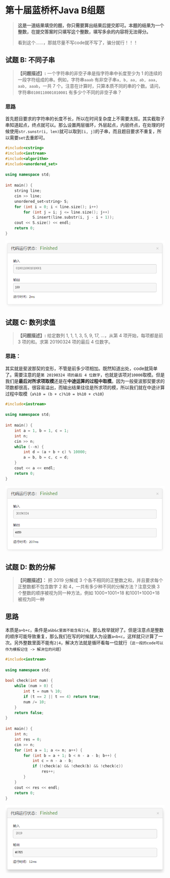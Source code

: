 # 第十届蓝桥杯Java B组题

> **这是一道结果填空的题，你只需要算出结果后提交即可。本题的结果为一个整数，在提交答案时只填写这个整数，填写多余的内容将无法得分。**
>
> 看到这个......，那就尽量不写code就不写了，骗分就行！！！

## 试题 B: 不同子串

>**【问题描述】:**
>一个字符串的非空子串是指字符串中长度至少为 1 的连续的一段字符组成的串。例如，字符串`aaab` 有非空子串`a, b, aa, ab, aaa, aab, aaab`，一共 7 个。注意在计算时，只算本质不同的串的个数。请问，字符串`0100110001010001` 有多少个不同的非空子串？

### 思路

首先题目要求的字符串的长度不长，所以在时间复杂度上不需要太抠。其实截取子串知道起点，终点就可以。那么设置两层循环，外层起点，内层终点，在处理的时候使用`str.sunstr(i, len)`就可以取到`[i, j]`的子串，而且题目要求不重复，所以需要`set`去重即可。

```c++
#include<cstring>
#include<iostream>
#include<algorithm>
#include<unordered_set>

using namespace std;

int main() {
    string line;
    cin >> line;
    unordered_set<string> S;
    for (int i = 0; i < line.size(); i++)
        for (int j = i; j <= line.size(); j++)
            S.insert(line.substr(i, j - i + 1));
    cout << S.size() << endl;
    return 0;
}
```

![B_2](https://github.com/hanxuanliang/Blog/blob/master/Pic/B_B.jpg)

## 试题 C: 数列求值

> **【问题描述】:**
> 给定数列 1, 1, 1, 3, 5, 9, 17, …，从第 4 项开始，每项都是前 3 项的和。求第 20190324 项的最后 4 位数字。

### 思路：

其实就是斐波那契的变形，不管是前多少项相加。既然知道出处，code就简单了。需要注意的是`第 20190324 项的最后 4 位数字`，也就是该项对`10000`取模。但是我们是**最后对所求项取模**还是在**中途运算的过程中取模**。因为一般斐波那契要求的项数都很高，很容易溢出，而输出结果往往是所求项的模，所以我们就在中途计算过程中取模（`a%10 = (b + c)%10 = b%10 + c%10`）

```c++
#include<iostream>

using namespace std;

int main() {
    int a = 1, b = 1, c = 1;
    int n;
    cin >> n;
    while (--n) {
        int d = (a + b + c) % 10000;
        a = b, b = c, c = d;
    }
    cout << a << endl;
    return 0;
}
```

![B_2](https://github.com/hanxuanliang/Blog/blob/master/Pic/B_C.jpg)

## 试题 D: 数的分解

>**【问题描述】：**
>把 2019 分解成 3 个各不相同的正整数之和，并且要求每个正整数都不包含数字 2 和 4，一共有多少种不同的分解方法？注意交换 3 个整数的顺序被视为同一种方法，例如 1000+1001+18 和1001+1000+18 被视为同一种

## 思路

本质是`a+b+c`，条件是`a&b&c里面不能含有2|4`。那么枚举就好了。但是注意点是整数的顺序可能导致重复，那么我们在写的时候就人为设置`a<b<c`，这样就只计算了一次。另外整数里面不能有`2|4`，解决方法就是循环看每一位就行（`这一段的code可以作为模板记住 -> 解决位的问题`）

```c++
#include<iostream>

using namespace std;

bool check(int num) {
    while (num > 0) {
        int t = num % 10;
        if (t == 2 || t == 4) return true;
        num /= 10;
    }    
    return false;
}

int main() {
    int n;
    int res = 0;
    cin >> n;
    for (int a = 1; a <= n; a++) {
        for (int b = a + 1; b < n - a - b; b++) {
            int c = n - a - b;
            if (!check(a) && !check(b) && !check(c))
                res++;
        }
    }
    cout << res << endl;
    return 0;
}
```

![B_2](https://github.com/hanxuanliang/Blog/blob/master/Pic/B_D.jpg)

